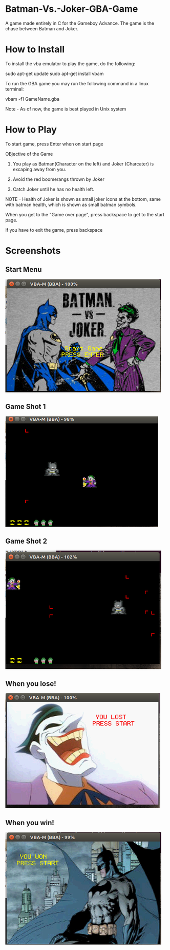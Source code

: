 # Batman-Vs.-Joker-GBA-Game
A game made entirely in C for the Gameboy Advance. The game is the chase between Batman and Joker.

# How to Install

To install the vba emulator to play the game, do the following:

sudo apt-get update
sudo apt-get install vbam

To run the GBA game you may run the following command in a linux terminal:

vbam -f1 GameName.gba


Note - As of now, the game is best played in Unix system

# How to Play

To start game, press Enter when on start page


OBjective of the Game

1. You play as Batman(Character on the left) and Joker (Charcater) is excaping away from you.

2. Avoid the red boomerangs thrown by Joker

3. Catch Joker until he has no health left.

NOTE - Health of Joker is shown as small joker icons at the bottom, same with batman health, which is shown as small batman symbols.



When you get to the "Game over page", press backspace to get to the start page.

If you have to exit the game, press backspace


# Screenshots


## Start Menu
![Start Menu](/Screenshots/StartMenu.PNG "Start Menu")



## Game Shot 1
![Game1](/Screenshots/Game1.PNG "Game Screen 1")



## Game Shot 2
![Game2](/Screenshots/Game2.PNG "Game Screen 2")



## When you lose!
![Lost](/Screenshots/Lost.PNG "When you lose!")



## When you win!
![Win](/Screenshots/Win.PNG "When you win!")


